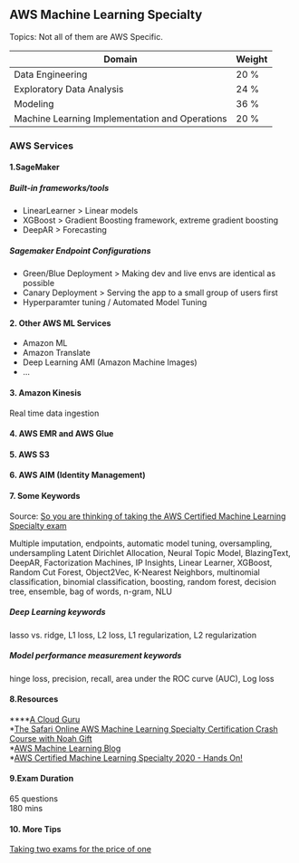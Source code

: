 ## AWS Machine Learning Specialty

Topics:
Not all of them are AWS Specific.  

| Domain|Weight|
|----|----|
| Data Engineering| 20 %|
| Exploratory Data Analysis|24 %|
| Modeling|	36 %|
| Machine Learning Implementation and Operations|20 %|

### AWS Services

#### 1.SageMaker

##### Built-in frameworks/tools

- LinearLearner > Linear models
- XGBoost > Gradient Boosting framework, extreme gradient boosting
- DeepAR > Forecasting

##### Sagemaker Endpoint Configurations

- Green/Blue Deployment > Making dev and live envs are identical as possible
- Canary Deployment > Serving the app to a small group of users first
- Hyperparamter tuning / Automated Model Tuning

#### 2. Other AWS ML Services

- Amazon ML
- Amazon Translate
- Deep Learning AMI (Amazon Machine Images)
- ...

#### 3. Amazon Kinesis

Real time data ingestion


#### 4. AWS EMR and AWS Glue

#### 5. AWS S3

#### 6. AWS AIM (Identity Management)

#### 7. Some Keywords
Source: [So you are thinking of taking the AWS Certified Machine Learning Specialty exam](http://thedatascience.ninja/2019/04/07/so-you-are-thinking-of-taking-the-aws-certified-machine-learning-specialty-exam/)

Multiple imputation, endpoints, automatic model tuning, oversampling, undersampling
Latent Dirichlet Allocation, Neural Topic Model, BlazingText, DeepAR, Factorization Machines, IP Insights, Linear Learner, XGBoost, Random Cut Forest, Object2Vec, K-Nearest Neighbors, multinomial classification, binomial classification, boosting, random forest, decision tree, ensemble, bag of words, n-gram, NLU

##### Deep Learning keywords

lasso vs. ridge, L1 loss, L2 loss, L1 regularization, L2 regularization

##### Model performance measurement keywords

hinge loss, precision, recall, area under the ROC curve (AUC), Log loss

#### 8.Resources
****[A Cloud Guru](https://learn.acloud.guru/course/aws-certified-machine-learning-specialty/dashboard)  
*[The Safari Online AWS Machine Learning Specialty Certification Crash Course with Noah Gift](https://www.oreilly.com/live-training/courses/aws-machine-learning-specialty-certification-crash-course/0636920259589/)  
*[AWS Machine Learning Blog](https://aws.amazon.com/blogs/machine-learning/)  
*[AWS Certified Machine Learning Specialty 2020 - Hands On!](https://www.udemy.com/course/aws-machine-learning/)  


#### 9.Exam Duration
65 questions  
180 mins

#### 10. More Tips
[Taking two exams for the price of one](https://towardsdatascience.com/five-tips-for-passing-the-aws-machine-learning-specialty-exam-a2977654d324)  
